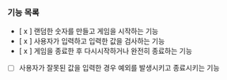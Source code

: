 ### 기능 목록

- [ x ] 랜덤한 숫자를 만들고 게임을 시작하는 기능
- [ x ] 사용자가 입력하고 입력한 값을 검사하는 기능
- [ x ] 게임을 종료한 후 다시시작하거나 완전히 종료하는 기능
- [ ] 사용자가 잘못된 값을 입력한 경우 예외를 발생시키고 종료시키는 기능
